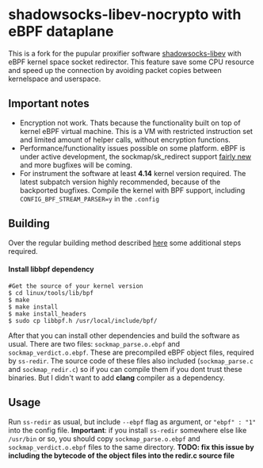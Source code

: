 # shadowsocks-libev-nocrypto with eBPF dataplane

This is a fork for the pupular proxifier software [shadowsocks-libev](https://github.com/shadowsocks/shadowsocks-libev) with eBPF kernel space socket redirector. This feature save some CPU resource and speed up the connection by avoiding packet copies between kernelspace and userspace.

## Important notes
* Encryption not work. Thats because the functionality built on top of kernel eBPF virtual machine. This is a VM with restricted instruction set and limited amount of helper calls, without encryption functions.
* Performance/functionality issues possible on some platform. eBPF is under active development, the sockmap/sk_redirect support [fairly new](https://lwn.net/Articles/731133/) and more bugfixes will be coming.
* For instrument the software at least **4.14** kernel version required. The latest subpatch version highly recommended, because of the backported bugfixes. Compile the kernel with BPF support, including `CONFIG_BPF_STREAM_PARSER=y` in the `.config`

## Building
Over the regular building method described [here](https://github.com/SPYFF/shadowsocks-libev-nocrypto) some additional steps required.

#### Install **libbpf** dependency
```
#Get the source of your kernel version
$ cd linux/tools/lib/bpf
$ make
$ make install
$ make install_headers
$ sudo cp libbpf.h /usr/local/include/bpf/
```

After that you can install other dependencies and build the software as usual. There are two files: `sockmap_parse.o.ebpf` and `sockmap_verdict.o.ebpf`. These are precompiled eBPF object files, required by `ss-redir`. The source code of these files also included (`sockmap_parse.c` and `sockmap_redir.c`) so if you can compile them if you dont trust these binaries. But I didn't want to add **clang** compiler as a dependency. 

## Usage
Run `ss-redir` as usual, but include `--ebpf` flag as argument, or `"ebpf" : "1"` into the config file. **Important**: if you install `ss-redir` somewhere else like `/usr/bin` or so, you should copy `sockmap_parse.o.ebpf` and `sockmap_verdict.o.ebpf` files to the same directory. **TODO: fix this issue by including the bytecode of the object files into the redir.c source file**
